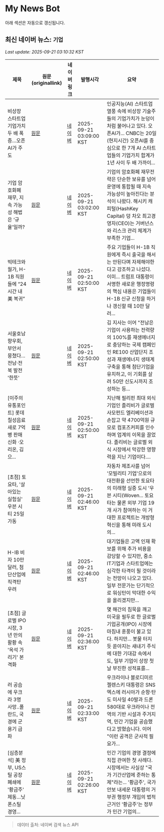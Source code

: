 # My News Bot

아래 섹션은 자동으로 갱신됩니다.

<!-- NEWS:START -->
## 최신 네이버 뉴스: `기업`
_Last update: 2025-09-21 03:10:32 KST_

| 제목 | 원문(originallink) | 네이버 링크 | 발행시각 | 요약 |
|---|---|---|---|---|
| 비상장 스타트업 기업가치 두 배 폭증…오픈AI가 주도 | [원문](http://www.fnnews.com/news/202509210304341358) | [네이버](https://n.news.naver.com/mnews/article/014/0005409687?sid=101) | 2025-09-21 03:09:00 KST | 인공지능(AI) 스타트업 열풍 속에 비상장 기술주들의 기업가치가 눈덩이처럼 불어나고 있다. 오픈AI가... CNBC는 20일(현지시간) 오픈AI를 중심으로 한 7개 AI 스타트업들의 기업가치 합계가 1년 사이 두 배 가까이... |
| 기업 암호화폐 재무, 지속 가능성 해법은 ‘규율’일까? | [원문](http://coinreaders.com/187838) | [네이버](http://coinreaders.com/187838) | 2025-09-21 03:02:00 KST | 기업의 암호화폐 재무전략은 단순한 보유를 넘어 운영에 통합될 때 지속 가능성이 높아진다는 분석이 나왔다. 해시키 캐피털(HashKey Capital) 덩 차오 최고경영자(CEO)는 거버넌스와 리스크 관리 체계가 부족한 기업... |
| 빅테크와 월가, H-1B 직원들에 “24시간 내 美 복귀” | [원문](https://www.radiokorea.com/news/article.php?uid=483391) | [네이버](https://www.radiokorea.com/news/article.php?uid=483391) | 2025-09-21 02:50:00 KST | 주요 기업들이 H-1B 직원에게 즉시 출국을 해서는 안된다며 자제해야한다고 강조하고 나섰다. 이미... 트럼프 대통령이 서명한 새로운 행정명령의 핵심 내용은 기업들이 H-1B 신규 신청을 하거나 갱신할 때 10만 달러... |
| 서울호남향우회, 부안서 뭉쳤다…전남·전북 발전 '한뜻' | [원문](https://www.pointdaily.co.kr/news/articleView.html?idxno=270787) | [네이버](https://www.pointdaily.co.kr/news/articleView.html?idxno=270787) | 2025-09-21 02:50:00 KST | 김 지사는 이어 "전남은 기업이 사용하는 전력량의 100%를 재생에너지로 충당하는 국제 캠페인인 RE100 산업단지 조성과 재생에너지 생태계 구축을 통해 첨단기업을 유치하고, 이 기회를 살려 50만 신도시까지 조성하는 등... |
| [이주의 유통포인트] 롯데칠성음료 새로 7억병 판매 신화 ·오리온, 김으... | [원문](https://www.pointdaily.co.kr/news/articleView.html?idxno=270758) | [네이버](https://www.pointdaily.co.kr/news/articleView.html?idxno=270758) | 2025-09-21 02:50:00 KST | 지난해 필리핀 최대 외식기업인 졸리비가 글로벌 사모펀드 엘리베이션과 손잡고 약 4700억원 규모로 컴포즈커피를 인수하며 업계의 이목을 끌었다. 졸리비는 글로벌 외식 시장에서 막강한 영향력을 지닌 기업이다.... |
| [초점] 토요타, '살아있는 실험실' 우븐 시티 25일 가동 | [원문](http://www.g-enews.com/ko-kr/news/article/news_all/202509201853206740fbbec65dfb_1/article.html) | [네이버](http://www.g-enews.com/ko-kr/news/article/news_all/202509201853206740fbbec65dfb_1/article.html) | 2025-09-21 02:46:00 KST | 자동차 제조사를 넘어 '모빌리티 기업'으로의 대전환을 선언한 토요타의 미래형 실증 도시 '우븐 시티(Woven... 토요타는 물론 외부 기업 19개 사가 참여하는 이 거대한 프로젝트는 개방형 혁신을 통해 미래 도시의... |
| H-IB 비자 10만달러, 첨단산업에 직격탄 우려 | [원문](https://www.radiokorea.com/news/article.php?uid=483390) | [네이버](https://www.radiokorea.com/news/article.php?uid=483390) | 2025-09-21 02:46:00 KST | 대기업들은 고액 인재 확보를 위해 추가 비용을 감당할 수 있지만, 중소 IT기업과 스타트업에는 심각한 타격이 될 것이라는 전망이 나오고 있다. 일부 전문가는 단기적으로 워싱턴이 막대한 수익을 올리겠지만... |
| [초점] 글로벌 IPO 시장, 3년 만의 활황 속 '옥석 가리기' 본격화 | [원문](http://www.g-enews.com/ko-kr/news/article/news_all/202509201850437940fbbec65dfb_1/article.html) | [네이버](http://www.g-enews.com/ko-kr/news/article/news_all/202509201850437940fbbec65dfb_1/article.html) | 2025-09-21 02:36:00 KST | 몇 해간의 침묵을 깨고 미국을 필두로 한 글로벌 기업공개(IPO) 시장에 마침내 훈풍이 불고 있다. 하지만... 봇물 터지듯 쏟아지는 새내기 주식에 대한 기대감 속에서도, 일부 기업이 상장 첫날 부진한 성적표를... |
| 러 공습에 우크라 3명 사망‥폴란드, 국경에 군용기 급파 | [원문](https://imnews.imbc.com/news/2025/world/article/6758144_36725.html) | [네이버](https://n.news.naver.com/mnews/article/214/0001450579?sid=104) | 2025-09-21 02:33:00 KST | 우크라이나 볼로디미르 젤렌스키 대통령은 SNS 엑스에 러시아가 순항·탄도 미사일 40발과 드론 580대로 우크라이나 전역의 기반 시설과 주거지역, 민간 기업을 공습했다고 밝혔습니다. 이어 "이런 공격은 군사적 필요가... |
| [심층분석] 美 정부, US스틸 공장 폐쇄에 '황금주' 제동…닛폰스틸 경영... | [원문](http://www.g-enews.com/ko-kr/news/article/news_all/202509201847127471fbbec65dfb_1/article.html) | [네이버](http://www.g-enews.com/ko-kr/news/article/news_all/202509201847127471fbbec65dfb_1/article.html) | 2025-09-21 02:26:00 KST | 민간 기업의 경영 결정에 직접 관여한 첫 사례다. 시장에서는 사실상 "국가 기간산업에 준하는 통제"라는... '황금주', 국가안보 내세운 대통령의 거부권 행정부 개입의 법적 근거인 '황금주'는 정부가 민간 기업의... |

> 데이터 출처: 네이버 검색 뉴스 API
<!-- NEWS:END -->
